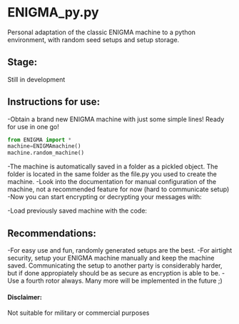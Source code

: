 # ENIGMA_py.py
Personal adaptation of the classic ENIGMA machine to a python environment, with random seed setups and setup storage.

## Stage:
Still in development

## Instructions for use:
-Obtain a brand new ENIGMA machine with just some simple lines! Ready for use in one go!
```python
from ENIGMA import *
machine=ENIGMAmachine()
machine.random_machine()
```
-The machine is automatically saved in a folder as a pickled object. The folder is located in the same folder as the file.py you used to create the machine.
-Look into the documentation for manual configuration of the machine, not a recommended feature for now (hard to communicate setup)
-Now you can start encrypting or decrypting your messages with:

-Load previously saved machine with the code:

## Recommendations:
-For easy use and fun, randomly generated setups are the best.
-For airtight security, setup your ENIGMA machine manually and keep the machine saved. Communicating the setup to another party is considerably harder, but if done appropiately should be as secure as encryption is able to be.
-Use a fourth rotor always. Many more will be implemented in the future ;)

#### Disclaimer:
Not suitable for military or commercial purposes
